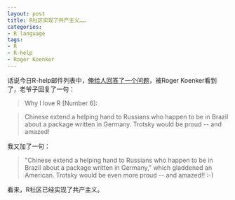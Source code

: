 ```yaml
---
layout: post
title: R社区实现了共产主义……
categories:
- R language
tags:
- R
- R-help
- Roger Koenker
---
```


话说今日R-help邮件列表中，[俺给人回答了一个问题](https://stat.ethz.ch/pipermail/r-help/2009-February/188789.html)，被Roger Koenker看到了，老爷子回复了一句：

> Why I love R [Number 6]:

> Chinese extend a helping hand to Russians who happen to be in Brazil about a package written in Germany. Trotsky would be proud -- and amazed!

我又加了一句：

> "Chinese extend a helping hand to Russians who happen to be in Brazil about a package written in Germany," which gladdened an American. Trotsky would be even more proud -- and amazed!! :-)

看来，R社区已经实现了共产主义。
